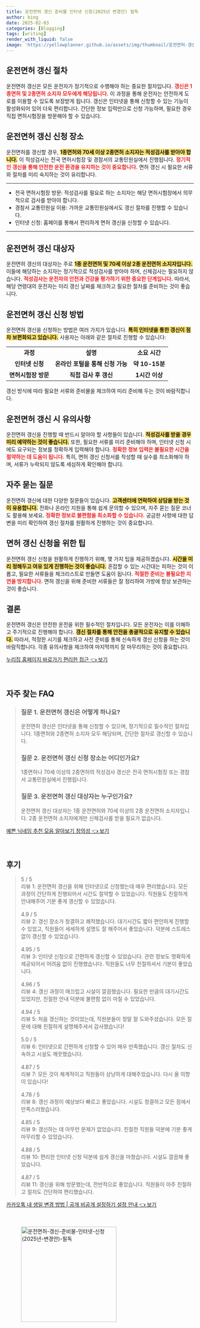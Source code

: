```yaml
---
title: 운전면허 갱신 준비물 인터넷 신청(2025년 변경안) 필독
author: bing
date: 2025-02-03
categories: [Blogging]
tags: [writing]
render_with_liquid: false
image: 'https://yellowplanner.github.io/assets/img/thumbnail/운전면허-갱신-준비물-인터넷-신청(2025년-변경안)-필독.webp'
---
```



<h2 id='운전면허_갱신_절차'>운전면허 갱신 절차</h2>

<p>운전면허 갱신은 모든 운전자가 정기적으로 수행해야 하는 중요한 절차입니다. <b><span style="color: #ee2323;">갱신은 1종면허 및 2종면허 소지자 모두에게 해당됩니다.</span></b> 이 과정을 통해 운전자는 안전하게 도로를 이용할 수 있도록 보장받게 됩니다. 갱신은 인터넷을 통해 신청할 수 있는 기능이 활성화되어 있어 더욱 편리합니다. 간단한 정보 입력만으로 신청 가능하며, 필요한 경우 직접 면허시험장을 방문해야 할 수 있습니다.</p>

<h2 id='운전면허_갱신_신청장소'>운전면허 갱신 신청 장소</h2>

<p>운전면허를 갱신할 경우, <b><span style="background-color: #ffe066;">1종면허와 70세 이상 2종면허 소지자는 적성검사를 받아야 합니다.</span></b> 이 적성검사는 전국 면허시험장 및 경참서의 교통민원실에서 진행됩니다. <b><span style="color: #ee2323;">정기적인 갱신을 통해 안전한 운전 환경을 유지하는 것이 중요합니다.</span></b> 면허 갱신 시 필요한 서류와 절차를 미리 숙지하는 것이 유리합니다.</p>

<hr />

<ul>
    <li>전국 면허시험장 방문: 적성검사를 필요로 하는 소지자는 해당 면허시험장에서 의무적으로 검사를 받아야 합니다.</li>
    <li>경참서 교통민원실 이용: 가까운 교통민원실에서도 갱신 절차를 진행할 수 있습니다.</li>
    <li>인터넷 신청: 홈페이를 통해서 편리하게 면허 갱신을 신청할 수 있습니다.</li>
</ul>

<hr />

<h2 id='운전면허_갱신_대상자'>운전면허 갱신 대상자</h2>

<p>운전면허 갱신의 대상자는 주로 <b><span style="background-color: #ffe066;">1종 운전면허 및 70세 이상 2종 운전면허 소지자입니다.</span></b> 이들에 해당하는 소지자는 정기적으로 적성검사를 받아야 하며, 신체검사는 필요하지 않습니다. <b><span style="color: #ee2323;">적성검사는 운전자의 안전과 건강을 평가하기 위한 중요한 단계입니다.</span></b> 따라서, 해당 연령대의 운전자는 미리 갱신 날짜를 체크하고 필요한 절차를 준비하는 것이 좋습니다.</p>

<h2 id='운전면허_갱신_신청_방법'>운전면허 갱신 신청 방법</h2>

<p>운전면허 갱신을 신청하는 방법은 여러 가지가 있습니다. <b><span style="background-color: #ffe066;">특히 인터넷을 통한 갱신이 점차 보편화되고 있습니다.</span></b> 사용자는 아래와 같은 절차로 진행할 수 있습니다:</p>

<table>
    <tr>
        <td style="text-align: center; height: 17px;"><b>과정</b></td>
        <td style="text-align: center; height: 17px;"><b>설명</b></td>
        <td style="text-align: center; height: 17px;"><b>소요 시간</b></td>
    </tr>
    <tr>
        <td style="text-align: center; height: 17px;"><b>인터넷 신청</b></td>
        <td style="text-align: center; height: 17px;"><b>온라인 포털을 통해 신청 가능</b></td>
        <td style="text-align: center; height: 17px;"><b>약 10-15분</b></td>
    </tr>
    <tr>
        <td style="text-align: center; height: 17px;"><b>면허시험장 방문</b></td>
        <td style="text-align: center; height: 17px;"><b>직접 검사 후 갱신</b></td>
        <td style="text-align: center; height: 17px;"><b>1시간 이상</b></td>
    </tr>
</table>

<p>갱신 방식에 따라 필요한 서류와 준비물을 체크하여 미리 준비해 두는 것이 바람직합니다.</p>

<h2 id='운전면허_갱신_시_유의사항'>운전면허 갱신 시 유의사항</h2>

<p>운전면허 갱신을 진행할 때 반드시 알아야 할 사항들이 있습니다. <b><span style="background-color: #ffe066;">적성검사를 받을 경우 미리 예약하는 것이 좋습니다.</span></b> 또한, 필요한 서류를 미리 준비해야 하며, 인터넷 신청 시에도 요구되는 정보를 정확하게 입력해야 합니다. <b><span style="color: #ee2323;">정확한 정보 입력은 불필요한 시간을 절약하는 데 도움이 됩니다.</span></b> 특히, 면허 갱신 신청서를 작성할 때 실수를 최소화해야 하며, 서류가 누락되지 않도록 세심하게 확인해야 합니다.</p>

<h2 id='자주_묻는_질문'>자주 묻는 질문</h2>

<p>운전면허 갱신에 대한 다양한 질문들이 있습니다. <b><span style="background-color: #ffe066;">고객센터에 연락하여 상담을 받는 것이 유용합니다.</span></b> 전화나 온라인 지원을 통해 쉽게 문의할 수 있으며, 자주 묻는 질문 코너도 활용해 보세요. <b><span style="color: #ee2323;">정확한 정보로 불편함을 최소화할 수 있습니다.</span></b> 궁금한 사항에 대한 답변을 미리 확인하여 갱신 절차를 원활하게 진행하는 것이 중요합니다.</p>

<h2 id='면허_갱신_신청을_위한_팁'>면허 갱신 신청을 위한 팁</h2>

<p>운전면허 갱신 신청을 원활하게 진행하기 위해, 몇 가지 팁을 제공하겠습니다. <b><span style="background-color: #ffe066;">시간을 미리 정해두고 여유 있게 진행하는 것이 좋습니다.</span></b> 혼잡할 수 있는 시간대는 피하는 것이 이롭고, 필요한 서류들을 체크리스트로 만들면 도움이 됩니다. <b><span style="color: #ee2323;">적절한 준비는 불필요한 지연을 방지합니다.</span></b> 면허 갱신을 위해 준비한 서류들은 잘 정리하여 가방에 항상 보관하는 것이 좋습니다.</p>

<h2 id='결론'>결론</h2>

<p>운전면허 갱신은 안전한 운전을 위한 필수적인 절차입니다. 모든 운전자는 이를 이해하고 주기적으로 진행해야 합니다. <b><span style="background-color: #ffe066;">갱신 절차를 통해 안전을 총괄적으로 유지할 수 있습니다.</span></b> 따라서, 적정한 시기를 체크하고 사전 준비를 통해 신속하게 갱신 신청을 하는 것이 바람직합니다. 각종 유의사항을 체크하여 마지막까지 잘 마무리하는 것이 중요합니다.</p>


<p><a class="click-button" title="누리집 홈페이지 바로가기 편리한 접근" href="https://yellowplanner.github.io/posts/%EB%88%84%EB%A6%AC%EC%A7%91-%ED%99%88%ED%8E%98%EC%9D%B4%EC%A7%80-%EB%B0%94%EB%A1%9C%EA%B0%80%EA%B8%B0-%ED%8E%B8%EB%A6%AC%ED%95%9C-%EC%A0%91%EA%B7%BC/" rel="dofollow">누리집 홈페이지 바로가기 편리한 접근 👈 보기</a></p><br>
<h2 id='자주_찾는_FAQ'>자주 찾는 FAQ</h2>
<div itemscope="" itemtype="https://schema.org/FAQPage"> 
<blockquote> 
<div itemscope="" itemprop="mainEntity" itemtype="https://schema.org/Question"> 
<h3 itemprop="name">질문 1. 운전면허 갱신은 어떻게 하나요?</h3> 
<div itemscope="" itemprop="acceptedAnswer" itemtype="https://schema.org/Answer"> 
<span itemprop="text"> 
<p>운전면허 갱신은 인터넷을 통해 신청할 수 있으며, 정기적으로 필수적인 절차입니다. 1종면허와 2종면허 소지자 모두 해당되며, 간단한 절차로 갱신할 수 있습니다.</p> 
</span> 
</div> 
</div> 

<div itemscope="" itemprop="mainEntity" itemtype="https://schema.org/Question"> 
<h3 itemprop="name">질문 2. 운전면허 갱신 신청 장소는 어디인가요?</h3> 
<div itemscope="" itemprop="acceptedAnswer" itemtype="https://schema.org/Answer"> 
<span itemprop="text"> 
<p>1종면허나 70세 이상의 2종면허의 적성검사 갱신은 전국 면허시험장 또는 경참서 교통민원실에서 진행됩니다.</p> 
</span> 
</div> 
</div> 

<div itemscope="" itemprop="mainEntity" itemtype="https://schema.org/Question"> 
<h3 itemprop="name">질문 3. 운전면허 갱신 대상자는 누구인가요?</h3> 
<div itemscope="" itemprop="acceptedAnswer" itemtype="https://schema.org/Answer"> 
<span itemprop="text"> 
<p>운전면허 갱신 대상자는 1종 운전면허와 70세 이상의 2종 운전면허 소지자입니다. 2종 운전면허 소지자에게만 신체검사를 받을 필요가 없습니다.</p> 
</span> 
</div> 
</div> 

</blockquote> 
</div>
<p><a class="click-button" title="예쁜 닉네임 추천 모음 알아보기 창의성" href="https://yellowplanner.github.io/posts/%EC%98%88%EC%81%9C-%EB%8B%89%EB%84%A4%EC%9E%84-%EC%B6%94%EC%B2%9C-%EB%AA%A8%EC%9D%8C-%EC%95%8C%EC%95%84%EB%B3%B4%EA%B8%B0-%EC%B0%BD%EC%9D%98%EC%84%B1/" rel="dofollow">예쁜 닉네임 추천 모음 알아보기 창의성 👈 보기</a></p><br>
<h2 id='후기'>후기</h2>
<div itemscope itemtype="https://schema.org/Product">
  <blockquote>
  <div itemprop="review" itemscope itemtype="https://schema.org/Review">
      <div itemprop="reviewRating" itemscope itemtype="https://schema.org/Rating"> <span itemprop="ratingValue">5</span> / <span itemprop="bestRating">5</span> </div>
      <span itemprop="reviewBody">리뷰 1: 운전면허 갱신을 위해 인터넷으로 신청했는데 매우 편리했습니다. 모든 과정이 간단하게 진행되어서 시간도 절약할 수 있었습니다. 직원들도 친절하게 안내해주어 기분 좋게 갱신할 수 있었습니다.</span>
  </div>
  <br>
  <div itemprop="review" itemscope itemtype="https://schema.org/Review">
      <div itemprop="reviewRating" itemscope itemtype="https://schema.org/Rating"> <span itemprop="ratingValue">4.9</span> / <span itemprop="bestRating">5</span> </div>
      <span itemprop="reviewBody">리뷰 2: 갱신 장소가 청결하고 쾌적했습니다. 대기시간도 짧아 편안하게 진행할 수 있었고, 직원들이 세세하게 설명도 잘 해주어서 좋았습니다. 덕분에 스트레스 없이 갱신할 수 있었습니다.</span>
  </div>
  <br>
  <div itemprop="review" itemscope itemtype="https://schema.org/Review">
      <div itemprop="reviewRating" itemscope itemtype="https://schema.org/Rating"> <span itemprop="ratingValue">4.95</span> / <span itemprop="bestRating">5</span> </div>
      <span itemprop="reviewBody">리뷰 3: 인터넷 신청으로 간편하게 갱신할 수 있었습니다. 관련 정보도 명확하게 제공되어서 어려움 없이 진행했습니다. 직원들도 너무 친절하셔서 기분이 좋았습니다.</span>
  </div>
  <br>
  <div itemprop="review" itemscope itemtype="https://schema.org/Review">
      <div itemprop="reviewRating" itemscope itemtype="https://schema.org/Rating"> <span itemprop="ratingValue">4.96</span> / <span itemprop="bestRating">5</span> </div>
      <span itemprop="reviewBody">리뷰 4: 갱신 과정이 매끄럽고 시설이 깔끔했습니다. 필요한 만큼의 대기시간도 있었지만, 친절한 안내 덕분에 불편함 없이 마칠 수 있었습니다.</span>
  </div>
  <br>
  <div itemprop="review" itemscope itemtype="https://schema.org/Review">
      <div itemprop="reviewRating" itemscope itemtype="https://schema.org/Rating"> <span itemprop="ratingValue">4.94</span> / <span itemprop="bestRating">5</span> </div>
      <span itemprop="reviewBody">리뷰 5: 처음 갱신하는 것이었는데, 직원분들이 정말 잘 도와주셨습니다. 모든 질문에 대해 친절하게 설명해주셔서 감사했습니다!</span>
  </div>
  <br>
  <div itemprop="review" itemscope itemtype="https://schema.org/Review">
      <div itemprop="reviewRating" itemscope itemtype="https://schema.org/Rating"> <span itemprop="ratingValue">5.0</span> / <span itemprop="bestRating">5</span> </div>
      <span itemprop="reviewBody">리뷰 6: 인터넷으로 간편하게 신청할 수 있어 매우 만족했습니다. 갱신 절차도 신속하고 시설도 깨끗했습니다.</span>
  </div>
  <br>
  <div itemprop="review" itemscope itemtype="https://schema.org/Review">
      <div itemprop="reviewRating" itemscope itemtype="https://schema.org/Rating"> <span itemprop="ratingValue">4.87</span> / <span itemprop="bestRating">5</span> </div>
      <span itemprop="reviewBody">리뷰 7: 모든 것이 체계적이고 직원들이 상냥하게 대해주었습니다. 다시 올 의향이 있습니다!</span>
  </div>
  <br>
  <div itemprop="review" itemscope itemtype="https://schema.org/Review">
      <div itemprop="reviewRating" itemscope itemtype="https://schema.org/Rating"> <span itemprop="ratingValue">4.78</span> / <span itemprop="bestRating">5</span> </div>
      <span itemprop="reviewBody">리뷰 8: 갱신 과정이 예상보다 빠르고 좋았습니다. 시설도 청결하고 모든 점에서 만족스러웠습니다.</span>
  </div>
  <br>
  <div itemprop="review" itemscope itemtype="https://schema.org/Review">
      <div itemprop="reviewRating" itemscope itemtype="https://schema.org/Rating"> <span itemprop="ratingValue">4.85</span> / <span itemprop="bestRating">5</span> </div>
      <span itemprop="reviewBody">리뷰 9: 갱신하는 데 아무런 문제가 없었습니다. 친절한 직원들 덕분에 기분 좋게 마무리할 수 있었습니다.</span>
  </div>
  <br>
  <div itemprop="review" itemscope itemtype="https://schema.org/Review">
      <div itemprop="reviewRating" itemscope itemtype="https://schema.org/Rating"> <span itemprop="ratingValue">4.88</span> / <span itemprop="bestRating">5</span> </div>
      <span itemprop="reviewBody">리뷰 10: 편리한 인터넷 신청 덕분에 쉽게 갱신을 마쳤습니다. 시설도 깔끔해 좋았습니다.</span>
  </div>
  <br>
  <div itemprop="review" itemscope itemtype="https://schema.org/Review">
      <div itemprop="reviewRating" itemscope itemtype="https://schema.org/Rating"> <span itemprop="ratingValue">4.87</span> / <span itemprop="bestRating">5</span> </div>
      <span itemprop="reviewBody">리뷰 11: 갱신을 위해 방문했는데, 전반적으로 좋았습니다. 직원들이 아주 친절하고 절차도 간단하여 편리했습니다.</span>
  </div>
  </blockquote>
</div>
<p><a class="click-button" title="카카오톡 내 생일 변경 방법 | 공개 비공개 설정하기 설정 안내" href="https://yellowplanner.github.io/posts/%EC%B9%B4%EC%B9%B4%EC%98%A4%ED%86%A1-%EB%82%B4-%EC%83%9D%EC%9D%BC-%EB%B3%80%EA%B2%BD-%EB%B0%A9%EB%B2%95-%EA%B3%B5%EA%B0%9C-%EB%B9%84%EA%B3%B5%EA%B0%9C-%EC%84%A4%EC%A0%95%ED%95%98%EA%B8%B0-%EC%84%A4%EC%A0%95-%EC%95%88%EB%82%B4/" rel="dofollow">카카오톡 내 생일 변경 방법 | 공개 비공개 설정하기 설정 안내 👈 보기</a></p><br>
<figure class="image"><img src="https://yellowplanner.github.io/assets/img/thumbnail/운전면허-갱신-준비물-인터넷-신청(2025년-변경안)-필독.webp" alt="운전면허-갱신-준비물-인터넷-신청(2025년-변경안)-필독" width="256" height="256"></figure>